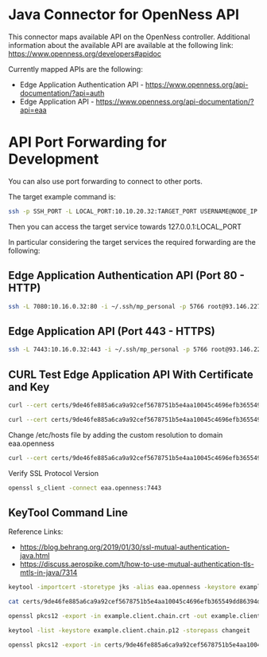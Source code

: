 # Java Connector for OpenNess API 

This connector maps available API on the OpenNess controller. Additional information about the available API are 
available at the following link: https://www.openness.org/developers#apidoc

Currently mapped APIs are the following: 

- Edge Application Authentication API - https://www.openness.org/api-documentation/?api=auth
- Edge Application API - https://www.openness.org/api-documentation/?api=eaa

# API Port Forwarding for Development 

You can also use port forwarding to connect to other ports.

The target example command is: 

```bash
ssh -p SSH_PORT -L LOCAL_PORT:10.10.20.32:TARGET_PORT USERNAME@NODE_IP
```

Then you can access the target service towards 127.0.0.1:LOCAL_PORT

In particular considering the target services the required forwarding are the following: 

## Edge Application Authentication API (Port 80 - HTTP)

```bash 
ssh -L 7080:10.16.0.32:80 -i ~/.ssh/mp_personal -p 5766 root@93.146.227.218
```

## Edge Application API (Port 443 - HTTPS)

```bash
ssh -L 7443:10.16.0.32:443 -i ~/.ssh/mp_personal -p 5766 root@93.146.227.218
```

## CURL Test Edge Application API With Certificate and Key

```bash
curl --cert certs/9de46fe885a6ca9a92cef5678751b5e4aa10045c4696efb365549dd86394d59b.crt --key certs/id_ec -k -v https://127.0.0.1:7443/services
```

```bash
curl --cert certs/9de46fe885a6ca9a92cef5678751b5e4aa10045c4696efb365549dd86394d59b.crt --key certs/id_ec --cacert certs/9de46fe885a6ca9a92cef5678751b5e4aa10045c4696efb365549dd86394d59b_ca_chain.crt -v https://127.0.0.1:7443/services
```

Change /etc/hosts file by adding the custom resolution to domain eaa.openness

```bash
curl --cert certs/9de46fe885a6ca9a92cef5678751b5e4aa10045c4696efb365549dd86394d59b.crt --key certs/id_ec --cacert certs/9de46fe885a6ca9a92cef5678751b5e4aa10045c4696efb365549dd86394d59b_ca_chain.crt -v https://eaa.openness:7443/services
```

Verify SSL Protocol Version

```bash
openssl s_client -connect eaa.openness:7443
```

## KeyTool Command Line

Reference Links:

- https://blog.behrang.org/2019/01/30/ssl-mutual-authentication-java.html
- https://discuss.aerospike.com/t/how-to-use-mutual-authentication-tls-mtls-in-java/7314

```bash
keytool -importcert -storetype jks -alias eaa.openness -keystore example.ca.jks -file certs/9de46fe885a6ca9a92cef5678751b5e4aa10045c4696efb365549dd86394d59b_ca_chain.crt -storepass changeit
```

```bash
cat certs/9de46fe885a6ca9a92cef5678751b5e4aa10045c4696efb365549dd86394d59b.crt certs/9de46fe885a6ca9a92cef5678751b5e4aa10045c4696efb365549dd86394d59b_ca_chain.crt certs/id_ec > example.client.chain.crt
```

```bash
openssl pkcs12 -export -in example.client.chain.crt -out example.client.chain.p12 -password pass:"changeit" -name example.client -noiter -nomaciter
```

```bash
keytool -list -keystore example.client.chain.p12 -storepass changeit
```

```bash
openssl pkcs12 -export -in certs/9de46fe885a6ca9a92cef5678751b5e4aa10045c4696efb365549dd86394d59b.crt -inkey certs/id_ec -out example.client.chain.p12 -name "DIPI-UniMore" -certfile certs/9de46fe885a6ca9a92cef5678751b5e4aa10045c4696efb365549dd86394d59b_ca_chain.crt
```